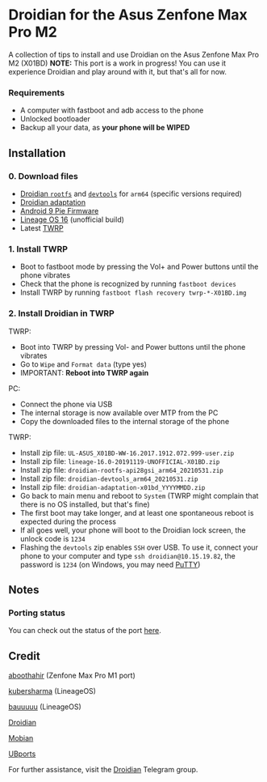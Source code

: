 # Droidian for the Asus Zenfone Max Pro M2
A collection of tips to install and use Droidian on the Asus Zenfone Max Pro M2 (X01BD)
**NOTE:** This port is a work in progress! You can use it experience Droidian and play around with it, but that's all for now.

### Requirements
- A computer with fastboot and adb access to the phone
- Unlocked bootloader
- Backup all your data, as **your phone will be WIPED**

## Installation
### 0. Download files
- [Droidian `rootfs`](https://github.com/droidian-images/rootfs-api28gsi-all/releases/download/droidian%2Fbullseye%2F22/droidian-rootfs-api28gsi-arm64_20210531.zip) and [`devtools`](https://github.com/droidian-images/rootfs-api28gsi-all/releases/download/droidian%2Fbullseye%2F22/droidian-devtools-arm64_20210531.zip) for `arm64` (specific versions required)
- [Droidian adaptation](https://github.com/thomashastings/droidian-x01bd-guide/releases)
- [Android 9 Pie Firmware](https://dlcdnets.asus.com/pub/ASUS/ZenFone/ZB631KL/UL-ASUS_X01BD-WW-16.2017.1912.072.999-user.zip)
- [Lineage OS 16](https://sourceforge.net/projects/kubersharma001/files/X01BD/lineage-16.0/lineage-16.0-20191119-UNOFFICIAL-X01BD.zip/download) (unofficial build)
- Latest [TWRP](https://dl.twrp.me/X01BD/)

### 1. Install TWRP 
- Boot to fastboot mode by pressing the Vol+ and Power buttons until the phone vibrates
- Check that the phone is recognized by running `fastboot devices`
- Install TWRP by running `fastboot flash recovery twrp-*-X01BD.img`

### 2. Install Droidian in TWRP
TWRP:
- Boot into TWRP by pressing Vol- and Power buttons until the phone vibrates
- Go to `Wipe` and `Format data` (type yes)
- IMPORTANT: **Reboot into TWRP again**

PC:
- Connect the phone via USB
- The internal storage is now available over MTP from the PC
- Copy the downloaded files to the internal storage of the phone

TWRP:
- Install zip file: `UL-ASUS_X01BD-WW-16.2017.1912.072.999-user.zip`
- Install zip file: `lineage-16.0-20191119-UNOFFICIAL-X01BD.zip`
- Install zip file: `droidian-rootfs-api28gsi_arm64_20210531.zip` 
- Install zip file: `droidian-devtools_arm64_20210531.zip`
- Install zip file: `droidian-adaptation-x01bd_YYYYMMDD.zip`
- Go back to main menu and reboot to `System` (TWRP might complain that there is no OS installed, but that's fine)
- The first boot may take longer, and at least one spontaneous reboot is expected during the process
- If all goes well, your phone will boot to the Droidian lock screen, the unlock code is `1234`
- Flashing the `devtools` zip enables `SSH` over USB. To use it, connect your phone to your computer and type `ssh droidian@10.15.19.82`, the password is `1234` (on Windows, you may need [PuTTY](https://www.chiark.greenend.org.uk/~sgtatham/putty/))

## Notes
### Porting status
You can check out the status of the port [here](https://github.com/thomashastings/droidian-x01bd-guide/blob/main/STATUS.md).

## Credit
[aboothahir](https://gitlab.com/iAboothahir) (Zenfone Max Pro M1 port)

[kubersharma](https://sourceforge.net/u/kubersharma/profile/) (LineageOS)

[bauuuuu](https://forum.xda-developers.com/m/bauuuuu.6410262/) (LineageOS)

[Droidian](http://droidian.org/)

[Mobian](https://mobian-project.org/)

[UBports](https://ubuntu-touch.io/)


For further assistance, visit the [Droidian](https://t.me/droidianlinux) Telegram group.
